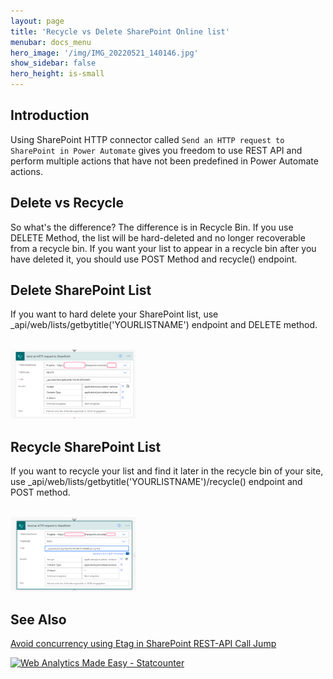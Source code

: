 ```yaml
---
layout: page
title: 'Recycle vs Delete SharePoint Online list'
menubar: docs_menu
hero_image: '/img/IMG_20220521_140146.jpg'
show_sidebar: false
hero_height: is-small
---
```


## Introduction
Using SharePoint HTTP connector called ```Send an HTTP request to SharePoint in Power Automate``` gives you freedom to use REST API and perform multiple actions that have not been predefined in Power Automate actions.


## Delete vs Recycle 
So what's the difference? The difference is in Recycle Bin. If you use DELETE Method, the list will be hard-deleted and no longer recoverable from a recycle bin. If you want your list to appear in a recycle bin after you have deleted it, you should use POST Method and recycle() endpoint.  


## Delete SharePoint List
If you want to hard delete your SharePoint list, use _api/web/lists/getbytitle('YOURLISTNAME') endpoint and DELETE method.

 <br/>
<img src="/articles/images/recycleVSdelete2.png" width="200">
<br/>



## Recycle SharePoint List
If you want to recycle your list and find it later in the recycle bin of your site, use _api/web/lists/getbytitle('YOURLISTNAME')/recycle() endpoint and POST method.
 
<br/>
<img src="/articles/images/recycleVSdelete.PNG" width="200">
<br/>


## See Also

[Avoid concurrency using Etag in SharePoint REST-API Call Jump](https://www.codesharepoint.com/sharepoint-tutorial/avoid-concurrency-using-etag-in-sharepoint-rest-api-call)

<!-- Default Statcounter code for Recycle vs Delete SPO list
https://powershellscripts.github.io/articles/English/PowerPlatform/Recycle%20vs%20Delete%20SharePoin
-->
<script type="text/javascript">
var sc_project=12763875; 
var sc_invisible=0; 
var sc_security="1aaa3cd5"; 
var scJsHost = "https://";
document.write("<sc"+"ript type='text/javascript' src='" +
scJsHost+
"statcounter.com/counter/counter.js'></"+"script>");
</script>
<noscript><div class="statcounter"><a title="Web Analytics
Made Easy - Statcounter" href="https://statcounter.com/"
target="_blank"><img class="statcounter"
src="https://c.statcounter.com/12763875/0/1aaa3cd5/0/"
alt="Web Analytics Made Easy - Statcounter"
referrerPolicy="no-referrer-when-downgrade"></a></div></noscript>
<!-- End of Statcounter Code -->
